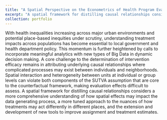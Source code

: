 ```yaml
---
title: "A Spatial Perspective on the Econometrics of Health Program Evaluation"
excerpt: "A spatial framework for distilling causal relationships considers a more comprehensive understanding of how spatial effects may impact the data generating process, a more tuned approach to the nuances of how treatments may act differently in different places, and the extension and development of new tools to improve assignment and treatment estimates."
collection: portfolio
---
```



With health inequalities increasing across major urban environments and potential place-based inequities under scrutiny, understanding treatment impacts across populations has become essential to local government and health department policy. This momentum is further heightened by calls to incorporate meaningful analytics with new types of Big Data in dynamic decision making. A core challenge to the determination of intervention efficacy remains in attributing underlying causal relationships where complicated processes may exist between individuals and neighborhoods. Spatial interaction and heterogeneity between units at individual or group levels can violate both components of the SUTVA assumption that are core to the counterfactual framework, making evaluation effects difficult to assess. A spatial framework for distilling causal relationships considers a more comprehensive understanding of how spatial effects may impact the data generating process, a more tuned approach to the nuances of how treatments may act differently in different places, and the extension and development of new tools to improve assignment and treatment estimates.
